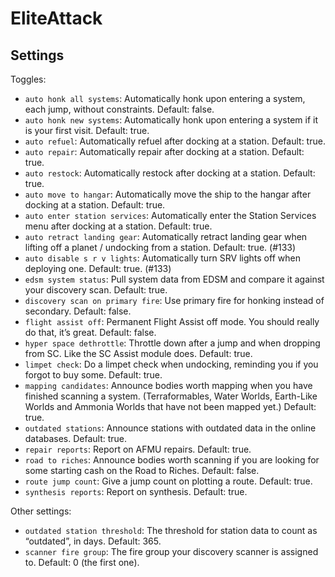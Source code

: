 ﻿# EliteAttack

## Settings

Toggles:

* `auto honk all systems`: Automatically honk upon entering a system, each jump,
  without constraints. Default: false.
* `auto honk new systems`: Automatically honk upon entering a system if it is
  your first visit. Default: true.
* `auto refuel`: Automatically refuel after docking at a station. Default:
  true.
* `auto repair`: Automatically repair after docking at a station. Default:
  true.
* `auto restock`: Automatically restock after docking at a station. Default:
  true.
* `auto move to hangar`: Automatically move the ship to the hangar after docking
  at a station. Default: true.
* `auto enter station services`: Automatically enter the Station Services menu
  after docking at a station. Default: true.
* `auto retract landing gear`: Automatically retract landing gear when lifting
  off a planet / undocking from a station. Default: true. (#133)
* `auto disable s r v lights`: Automatically turn SRV lights off when deploying
  one. Default: true. (#133)
* `edsm system status`: Pull system data from EDSM and compare it
  against your discovery scan. Default: true.
* `discovery scan on primary fire`: Use primary fire for honking instead of
  secondary. Default: false.
* `flight assist off`: Permanent Flight Assist off mode. You should really do
  that, it’s great. Default: false.
* `hyper space dethrottle`: Throttle down after a jump and when dropping from
  SC. Like the SC Assist module does. Default: true.
* `limpet check`: Do a limpet check when undocking, reminding you if you forgot
  to buy some. Default: true.
* `mapping candidates`: Announce bodies worth mapping when you have finished
  scanning a system. (Terraformables, Water Worlds, Earth-Like Worlds and
  Ammonia Worlds that have not been mapped yet.) Default: true.
* `outdated stations`: Announce stations with outdated data in the online
  databases. Default: true.
* `repair reports`: Report on AFMU repairs. Default: true.
* `road to riches`: Announce bodies worth scanning if you are looking for some
  starting cash on the Road to Riches. Default: false.
* `route jump count`: Give a jump count on plotting a route. Default: true.
* `synthesis reports`: Report on synthesis. Default: true.

Other settings:

* `outdated station threshold`: The threshold for station data to count as
  “outdated”, in days. Default: 365.
* `scanner fire group`: The fire group your discovery scanner is assigned to.
  Default: 0 (the first one).
